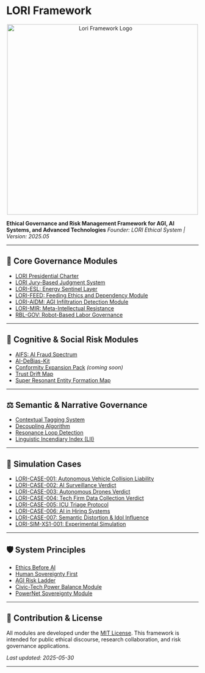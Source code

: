 # LORI Framework

<p align="center">
<img src="/assets/images/logo.png" alt="Lori Framework Logo" width="500">
</p>

**Ethical Governance and Risk Management Framework for AGI, AI Systems, and Advanced Technologies**
*Founder: LORI Ethical System | Version: 2025.05*

---

## 🚀 Core Governance Modules

- [LORI Presidential Charter](modules/PresidentialCharter.md)
- [LORI Jury-Based Judgment System](modules/JurySystem.md)
- [LORI-ESL: Energy Sentinel Layer](modules/ESL.md)
- [LORI-FEED: Feeding Ethics and Dependency Module](modules/FEED.md)
- [LORI-AIDM: AGI Infiltration Detection Module](modules/AIDM.md)
- [LORI-MIR: Meta-Intellectual Resistance](modules/MIR.md)
- [RBL-GOV: Robot-Based Labor Governance](modules/RBL.md)

---

## 🧠 Cognitive & Social Risk Modules

- [AIFS: AI Fraud Spectrum](modules/AIFS.md)
- [AI-DeBias-Kit](modules/AI-DeBias-Kit.md)
- [Conformity Expansion Pack](modules/Conformity.md) *(coming soon)*
- [Trust Drift Map](modules/TrustDrift.md)
- [Super Resonant Entity Formation Map](modules/ResonantLoop.md)

---

## ⚖️ Semantic & Narrative Governance

- [Contextual Tagging System](modules/ContextualTagging.md)
- [Decoupling Algorithm](modules/DecouplingAlgorithm.md)
- [Resonance Loop Detection](modules/ResonanceLoopDetection.md)
- [Linguistic Incendiary Index (LII)](modules/LII.md)

---

## 🧪 Simulation Cases

- [LORI-CASE-001: Autonomous Vehicle Collision Liability](cases/LORI-CASE-001.md)
- [LORI-CASE-002: AI Surveillance Verdict](cases/LORI-CASE-002.md)
- [LORI-CASE-003: Autonomous Drones Verdict](cases/LORI-CASE-003.md)
- [LORI-CASE-004: Tech Firm Data Collection Verdict](cases/LORI-CASE-004.md)
- [LORI-CASE-005: ICU Triage Protocol](cases/LORI-CASE-005.md)
- [LORI-CASE-006: AI in Hiring Systems](cases/LORI-CASE-006.md)
- [LORI-CASE-007: Semantic Distortion & Idol Influence](cases/LORI-CASE-007.md)
- [LORI-SIM-XS1-001: Experimental Simulation](cases/LORI-SIM-XS1-001.md)

---

## 🛡️ System Principles

- [Ethics Before AI](docs/EthicsBeforeAI.md)
- [Human Sovereignty First](docs/HumanSovereigntyFirst.md)
- [AGI Risk Ladder](docs/AGI_Risk_Ladder.md)
- [Civic-Tech Power Balance Module](docs/CivicTechPowerBalance.md)
- [PowerNet Sovereignty Module](docs/PowerNetSovereignty.md)

---

## 📌 Contribution & License

All modules are developed under the [MIT License](LICENSE.txt).
This framework is intended for public ethical discourse, research collaboration, and risk governance applications.

_Last updated: 2025-05-30_

---



